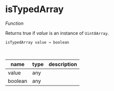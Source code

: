 # isTypedArray

_Function_

Returns true if _value_ is an instance of `Uint8Array`.

<pre><code>isTypedArray value &rarr; boolean</code></pre>
<br>

| name | type | description |
|------|------|-------------|
|value|any||
|boolean|any||


